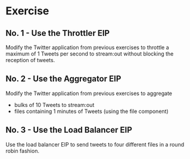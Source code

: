 Exercise
========

No. 1 - Use the Throttler EIP
---
Modify the Twitter application from previous exercises to throttle
a maximum of 1 Tweets per second to stream:out without blocking the
reception of tweets.

No. 2 - Use the Aggregator EIP
----
Modify the Twitter application from previous exercises to aggregate
- bulks of 10 Tweets to stream:out
- files containing 1 minutes of Tweets (using the file component)

No. 3 - Use the Load Balancer EIP
----
Use the load balancer EIP to send tweets to four different files in a
round robin fashion.
